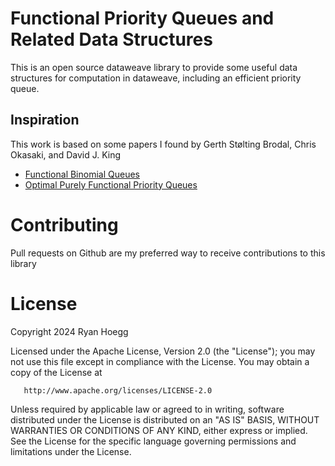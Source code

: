 # Functional Priority Queues and Related Data Structures

This is an open source dataweave library to provide some useful data structures for computation in dataweave, including an efficient priority queue.

## Inspiration
This work is based on some papers I found by Gerth Stølting Brodal, Chris Okasaki, and David J. King

* [Functional Binomial Queues](https://www.cs.cornell.edu/courses/cs312/2005fa/hw/binomial-queues.pdf)
* [Optimal Purely Functional Priority Queues](https://www.brics.dk/RS/96/37/BRICS-RS-96-37.pdf)

# Contributing

Pull requests on Github are my preferred way to receive contributions to this library

# License

Copyright 2024 Ryan Hoegg

   Licensed under the Apache License, Version 2.0 (the "License");
   you may not use this file except in compliance with the License.
   You may obtain a copy of the License at

       http://www.apache.org/licenses/LICENSE-2.0

   Unless required by applicable law or agreed to in writing, software
   distributed under the License is distributed on an "AS IS" BASIS,
   WITHOUT WARRANTIES OR CONDITIONS OF ANY KIND, either express or implied.
   See the License for the specific language governing permissions and
   limitations under the License.